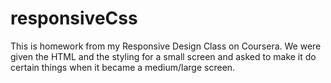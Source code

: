 # responsiveCss
This is homework from my Responsive Design Class on Coursera. We were given the HTML and the styling for a small screen and asked to make it do certain things when it became a medium/large screen. 
